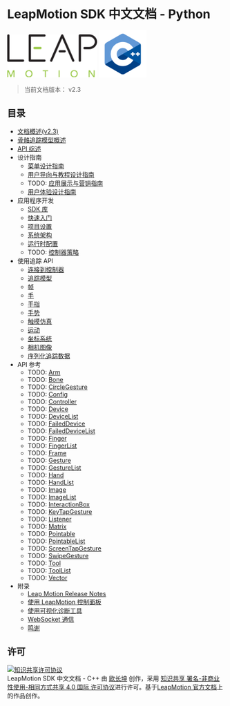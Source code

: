 # LeapMotion SDK 中文文档 - Python

<div style="text-align: left;">
    <img src="../images/logo.png" style="height: 100px;">
    <img src="../images/cpp-icon.png" style="height: 110px;">
</div>

> 当前文档版本： v2.3

## 目录

* [文档概述(v2.3)](./index.md)
* [骨骼追踪模型概述](./devguide/Intro_Skeleton_API.md)
* [API 综述](./devguide/Leap_Overview.md)
* 设计指南
  - [菜单设计指南](./practices/Leap_Menu_Design_Guidelines.md)
  - [用户导向与教程设计指南](./practices/Leap_Orientation_and_Tutorial_Guidelines.md)
  - TODO: [应用展示与营销指南](./practices/App_Assets_and_Marketing_Guidelines.md)
  - [用户体验设计指南](./practices/Leap_UX_Guidelines.md)
* 应用程序开发
  - [SDK 库](./devguide/Leap_SDK_Overview.md)
  - [快速入门](./devguide/Sample_Tutorial.md)
  - [项目设置](./devguide/Project_Setup.md)
  - [系统架构](./devguide/Leap_Architecture.md)
  - [运行时配置](./devguide/Leap_Configuration.md)
  - TODO: [控制器策略](./devguide/Leap_Policies.md)
* 使用追踪 API
  - [连接到控制器](./devguide/Leap_Controllers.md)
  - [追踪模型](./devguide/Leap_Tracking.md)
  - [帧](./devguide/Leap_Frames.md)
  - [手](./devguide/Leap_Hand.md)
  - [手指](./devguide/Leap_Pointables.md)
  - [手势](./devguide/Leap_Gestures.md)
  - [触摸仿真](./devguide/Leap_Touch_Emulation.md)
  - [运动](./devguide/Leap_Motions.md)
  - [坐标系统](./devguide/Leap_Coordinate_Mapping.md)
  - [相机图像](./devguide/Leap_Images.md)
  - [序列化追踪数据](./devguide/Leap_Serialization.md)
* API 参考
  - TODO: [Arm](./api/Leap.Arm.md)
  - TODO: [Bone](./api/Leap.Bone.md)
  - TODO: [CircleGesture](./api/Leap.CircleGesture.md)
  - TODO: [Config](./api/Leap.Config.md)
  - TODO: [Controller](./api/Leap.Controller.md)
  - TODO: [Device](./api/Leap.Device.md)
  - TODO: [DeviceList](./api/Leap.DeviceList.md)
  - TODO: [FailedDevice](./api/Leap.FailedDevice.md)
  - TODO: [FailedDeviceList](./api/Leap.FailedDeviceList.md)
  - TODO: [Finger](./api/Leap.Finger.md)
  - TODO: [FingerList](./api/Leap.FingerList.md)
  - TODO: [Frame](./api/Leap.Frame.md)
  - TODO: [Gesture](./api/Leap.Gesture.md)
  - TODO: [GestureList](./api/Leap.GestureList.md)
  - TODO: [Hand](./api/Leap.Hand.md)
  - TODO: [HandList](./api/Leap.HandList.md)
  - TODO: [Image](./api/Leap.Image.md)
  - TODO: [ImageList](./api/Leap.ImageList.md)
  - TODO: [InteractionBox](./api/Leap.InteractionBox.md)
  - TODO: [KeyTapGesture](./api/Leap.KeyTapGesture.md)
  - TODO: [Listener](./api/Leap.Listener.md)
  - TODO: [Matrix](./api/Leap.Matrix.md)
  - TODO: [Pointable](./api/Leap.Pointable.md)
  - TODO: [PointableList](./api/Leap.PointableList.md)
  - TODO: [ScreenTapGesture](./api/Leap.ScreenTapGesture.md)
  - TODO: [SwipeGesture](./api/Leap.SwipeGesture.md)
  - TODO: [Tool](./api/Leap.Tool.md)
  - TODO: [ToolList](./api/Leap.ToolList.md)
  - TODO: [Vector](./api/Leap.Vector.md)
* 附录
  - [Leap Motion Release Notes](https://developer.leapmotion.com/documentation/python/supplements/SDK_Release_Notes.html) 
  - [使用 LeapMotion 控制面板](./supplements/Leap_Application.md)
  - [使用可视化诊断工具](./supplements/Leap_Visualizer.md)
  - [WebSocket 通信](./supplements/Leap_JSON.md)
  - [鸣谢](./supplements/Leap_Acknowledgements.md)

## 许可
<a rel="license" href="http://creativecommons.org/licenses/by-nc-sa/4.0/"><img alt="知识共享许可协议" style="border-width:0" src="https://i.creativecommons.org/l/by-nc-sa/4.0/88x31.png" /></a><br /><span xmlns:dct="http://purl.org/dc/terms/" href="http://purl.org/dc/dcmitype/Text" property="dct:title" rel="dct:type">LeapMotion SDK 中文文档 - C++</span> 由 <a xmlns:cc="http://creativecommons.org/ns#" href="http://www.changkun.us/pylm-cn/" property="cc:attributionName" rel="cc:attributionURL">欧长坤</a> 创作，采用 <a rel="license" href="http://creativecommons.org/licenses/by-nc-sa/4.0/">知识共享 署名-非商业性使用-相同方式共享 4.0 国际 许可协议</a>进行许可。基于<a xmlns:dct="http://purl.org/dc/terms/" href="https://developer.leapmotion.com/documentation/index.html" rel="dct:source">LeapMotion 官方文档</a>上的作品创作。